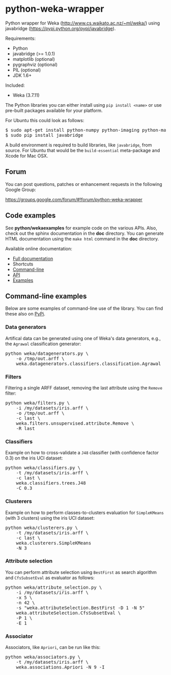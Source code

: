 # python-weka-wrapper

Python wrapper for Weka (http://www.cs.waikato.ac.nz/~ml/weka/) 
using javabridge (https://pypi.python.org/pypi/javabridge).

Requirements:

* Python
 * javabridge (>= 1.0.1)
 * matplotlib (optional)
 * pygraphviz (optional)
 * PIL (optional)
* JDK 1.6+

Included:
* Weka (3.7.11)

The Python libraries you can either install using `pip install <name>` or use pre-built packages available for
your platform.

For Ubuntu this could look as follows:
<pre>
$ sudo apt-get install python-numpy python-imaging python-matplotlib python-pygraphviz
$ sudo pip install javabridge
</pre>

A build environment is required to build libraries, like `javabridge`, from source. For Ubuntu that would
be the `build-essential` meta-package and Xcode for Mac OSX.

## Forum

You can post questions, patches or enhancement requests in the following Google Group:

https://groups.google.com/forum/#!forum/python-weka-wrapper

## Code examples
See **python/wekaexamples** for example code on the various APIs. Also, check out the sphinx documentation
in the **doc** directory. You can generate HTML documentation using the `make html` command in the **doc**
directory.

Available online documentation:
* [Full documentation](http://pythonhosted.org/python-weka-wrapper/)
* Shortcuts
 * [Command-line](http://pythonhosted.org/python-weka-wrapper/commandline.html)
 * [API](http://pythonhosted.org/python-weka-wrapper/api.html)
 * [Examples](http://pythonhosted.org/python-weka-wrapper/examples.html)

## Command-line examples

Below are some examples of command-line use of the library. You can find these also
on [PyPi](http://pythonhosted.org/python-weka-wrapper/commandline.html).

### Data generators

Artifical data can be generated using one of Weka's data generators, e.g., the `Agrawal` classification generator:

<pre>
python weka/datagenerators.py \
    -o /tmp/out.arff \
    weka.datagenerators.classifiers.classification.Agrawal
</pre>

### Filters

Filtering a single ARFF dataset, removing the last attribute using the `Remove` filter:

<pre>
python weka/filters.py \
    -i /my/datasets/iris.arff \
    -o /tmp/out.arff \
    -c last \
    weka.filters.unsupervised.attribute.Remove \
    -R last
</pre>

### Classifiers

Example on how to cross-validate a `J48` classifier (with confidence factor 0.3) on the iris UCI dataset:

<pre>
python weka/classifiers.py \
    -t /my/datasets/iris.arff \
    -c last \
    weka.classifiers.trees.J48
    -C 0.3
</pre>

### Clusterers

Example on how to perform classes-to-clusters evaluation for `SimpleKMeans` (with 3 clusters) using the iris UCI dataset:

<pre>
python weka/clusterers.py \
    -t /my/datasets/iris.arff \
    -c last \
    weka.clusterers.SimpleKMeans
    -N 3
</pre>

### Attribute selection

You can perform attribute selection using `BestFirst` as search algorithm and `CfsSubsetEval` as evaluator as follows:

<pre>
python weka/attribute_selection.py \
    -i /my/datasets/iris.arff \
    -x 5 \
    -n 42 \
    -s "weka.attributeSelection.BestFirst -D 1 -N 5"
    weka.attributeSelection.CfsSubsetEval \
    -P 1 \
    -E 1
</pre>

### Associator

Associators, like `Apriori`, can be run like this:

<pre>
python weka/associators.py \
    -t /my/datasets/iris.arff \
    weka.associations.Apriori -N 9 -I
</pre>
